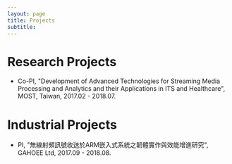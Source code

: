 ```yaml
---
layout: page
title: Projects
subtitle:
---
```


# Research Projects
- Co-PI, "Development of Advanced Technologies for Streaming Media
Processing and Analytics and their Applications in ITS and
Healthcare", MOST, Taiwan, 2017.02 - 2018.07.

# Industrial Projects
- PI, "無線射頻訊號收送於ARM嵌入式系統之韌體實作與效能增進研究", GAHOEE Ltd, 2017.09 - 2018.08.


